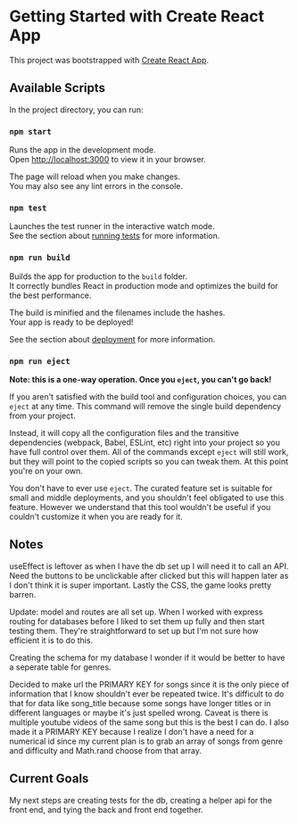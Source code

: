 # Getting Started with Create React App

This project was bootstrapped with [Create React App](https://github.com/facebook/create-react-app).

## Available Scripts

In the project directory, you can run:

### `npm start`

Runs the app in the development mode.\
Open [http://localhost:3000](http://localhost:3000) to view it in your browser.

The page will reload when you make changes.\
You may also see any lint errors in the console.

### `npm test`

Launches the test runner in the interactive watch mode.\
See the section about [running tests](https://facebook.github.io/create-react-app/docs/running-tests) for more information.

### `npm run build`

Builds the app for production to the `build` folder.\
It correctly bundles React in production mode and optimizes the build for the best performance.

The build is minified and the filenames include the hashes.\
Your app is ready to be deployed!

See the section about [deployment](https://facebook.github.io/create-react-app/docs/deployment) for more information.

### `npm run eject`

**Note: this is a one-way operation. Once you `eject`, you can't go back!**

If you aren't satisfied with the build tool and configuration choices, you can `eject` at any time. This command will remove the single build dependency from your project.

Instead, it will copy all the configuration files and the transitive dependencies (webpack, Babel, ESLint, etc) right into your project so you have full control over them. All of the commands except `eject` will still work, but they will point to the copied scripts so you can tweak them. At this point you're on your own.

You don't have to ever use `eject`. The curated feature set is suitable for small and middle deployments, and you shouldn't feel obligated to use this feature. However we understand that this tool wouldn't be useful if you couldn't customize it when you are ready for it.

## Notes

useEffect is leftover as when I have the db set up I will need it to call an API. Need the buttons to be unclickable after clicked but this will happen later as I don't think it is super important.  Lastly the CSS, the game looks pretty barren.

Update: model and routes are all set up. When I worked with express routing for databases before I liked to set them up fully and then start testing them. They're straightforward to set up but I'm not sure how efficient it is to do this.

Creating the schema for my database I wonder if it would be better to have a seperate table for genres.

Decided to make url the PRIMARY KEY for songs since it is the only piece of information that I know shouldn't ever be repeated twice. It's difficult to do that for data like song_title because some songs have longer titles or in different languages or maybe it's just spelled wrong. Caveat is there is multiple youtube videos of the same song but this is the best I can do. I also made it a PRIMARY KEY because I realize I don't have a need for a numerical id since my current plan is to grab an array of songs from genre and difficulty and Math.rand choose from that array.

## Current Goals

My next steps are creating tests for the db, creating a helper api for the front end, and tying the back and front end together.